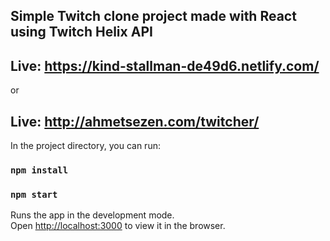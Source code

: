 ## Simple Twitch clone project made with React using Twitch Helix API

## Live: https://kind-stallman-de49d6.netlify.com/

or

## Live: http://ahmetsezen.com/twitcher/

In the project directory, you can run:

### `npm install`

### `npm start`

Runs the app in the development mode.<br />
Open [http://localhost:3000](http://localhost:3000) to view it in the browser.
